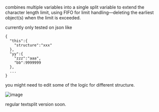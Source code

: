 combines multiple variables into a single split variable to extend the character length limit, using FIFO for limit handling—deleting the earliest object(s) when the limit is exceeded.

currently only tested on json like 
```
{
  "this":{
    "structure":"xxx"
  },
  "yy":{
    "zzz":"aaa",
    "bb":9999999
  },
  ...
}
``` 
you might need to edit some of the logic for different structure.

![image](https://github.com/user-attachments/assets/73c07934-786a-4a4b-989c-0322409361c1)

regular textsplit version soon.
